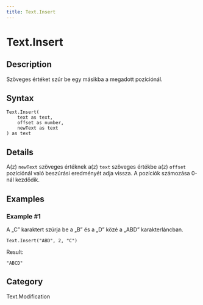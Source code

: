 ```yaml
---
title: Text.Insert
---
```


# Text.Insert


## Description

Szöveges értéket szúr be egy másikba a megadott pozíciónál.


## Syntax

```powerquery
Text.Insert(
    text as text,
    offset as number,
    newText as text
) as text
```


## Details

A(z) <code>newText</code> szöveges értéknek a(z) <code>text</code> szöveges értékbe a(z) <code>offset</code> pozíciónál való beszúrási eredményét adja vissza. A pozíciók számozása 0-nál kezdődik.


## Examples

### Example #1 
A „C” karaktert szúrja be a „B” és a „D” közé a „ABD” karakterláncban.
```powerquery
Text.Insert("ABD", 2, "C")
```

Result: 
```powerquery
"ABCD"
```




## Category
Text.Modification
